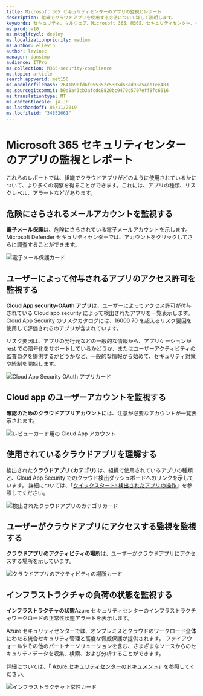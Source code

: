 ```yaml
---
title: Microsoft 365 セキュリティセンターのアプリの監視とレポート
description: 組織でクラウドアプリを使用する方法について詳しく説明します。
keywords: セキュリティ、マルウェア、Microsoft 365、M365、セキュリティセンター、モニター、レポート、アプリ
ms.prod: w10
ms.mktglfcycl: deploy
ms.localizationpriority: medium
ms.author: ellevin
author: levinec
manager: dansimp
audience: ITPro
ms.collection: M365-security-compliance
ms.topic: article
search.appverid: met150
ms.openlocfilehash: 2641b90fd6f055352c5305d63ad98a54eb1ee483
ms.sourcegitcommit: b9d8a43cb3afcdc8820bc9470c5707eff8fc6616
ms.translationtype: MT
ms.contentlocale: ja-JP
ms.lasthandoff: 06/11/2019
ms.locfileid: "34852661"
---
```

# <a name="app-monitoring-and-reporting-in-microsoft-365-security-center"></a>Microsoft 365 セキュリティセンターのアプリの監視とレポート

これらのレポートでは、組織でクラウドアプリがどのように使用されているかについて、より多くの洞察を得ることができます。これには、アプリの種類、リスクレベル、アラートなどがあります。

## <a name="monitor-email-accounts-at-risk"></a>危険にさらされるメールアカウントを監視する

**電子メール保護**は、危険にさらされている電子メールアカウントを示します。 Microsoft Defender セキュリティセンターでは、アカウントをクリックしてさらに調査することができます。

![電子メール保護カード](./media/security-docs/email-protection.png)

## <a name="monitor-app-permissions-granted-by-users"></a>ユーザーによって付与されるアプリのアクセス許可を監視する

**Cloud App security-OAuth アプリ**は、ユーザーによってアクセス許可が付与されている Cloud app security によって検出されたアプリを一覧表示します。 Cloud App Security のリスクカタログには、16000 70 を超えるリスク要因を使用して評価されるのアプリが含まれています。

リスク要因は、アプリの発行元などの一般的な情報から、アプリケーションが rest での暗号化をサポートしているかどうか、またはユーザーアクティビティの監査ログを提供するかどうかなど、一般的な情報から始めて、セキュリティ対策や統制を開始します。

![Cloud App Security OAuth アプリカード](./media/security-docs/cloud-app-security-oauth-apps.png)

## <a name="monitor-cloud-app-user-accounts"></a>Cloud app のユーザーアカウントを監視する

**確認のためのクラウドアプリアカウントに**は、注意が必要なアカウントが一覧表示されます。

![レビューカード用の Cloud App アカウント](./media/security-docs/cloud-app-accounts-for-review.png)

## <a name="understand-which-cloud-apps-are-used"></a>使用されているクラウドアプリを理解する

検出された**クラウドアプリ (カテゴリ)** は、組織で使用されているアプリの種類と、Cloud App Security でのクラウド検出ダッシュボードへのリンクを示しています。 詳細については、「[クイックスタート: 検出されたアプリの操作](https://docs.microsoft.com/cloud-app-security/discovered-apps)」を参照してください。  

![検出されたクラウドアプリのカテゴリカード](./media/security-docs/discovered-cloud-apps-categories.png)

## <a name="monitor-where-users-access-cloud-apps"></a>ユーザーがクラウドアプリにアクセスする監視を監視する

**クラウドアプリのアクティビティの場所**は、ユーザーがクラウドアプリにアクセスする場所を示しています。

![クラウドアプリのアクティビティの場所カード](./media/security-docs/cloud-app-activity-locations.png)

## <a name="monitor-health-for-infrastructure-workloads"></a>インフラストラクチャの負荷の状態を監視する

**インフラストラクチャの状態**Azure セキュリティセンターのインフラストラクチャワークロードの正常性状態アラートを表示します。

Azure セキュリティセンターでは、オンプレミスとクラウドのワークロード全体にわたる統合セキュリティ管理と高度な脅威保護が提供されます。 ファイアウォールやその他のパートナーソリューションを含む、さまざまなソースからのセキュリティデータを収集、検索、および分析することができます。

詳細については、「 [Azure セキュリティセンターのドキュメント](https://docs.microsoft.com/azure/security-center/)」を参照してください。

![インフラストラクチャ正常性カード](./media/security-docs/infrastructure-health.png)
